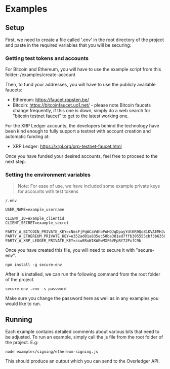 # Examples

## Setup

First, we need to create a file called '.env' in the root directory of the project and paste in the required variables that you will be securing:

### Getting test tokens and accounts

For Bitcoin and Ethereum, you will have to use the example script from this folder: /examples/create-account

Then, to fund your addresses, you will have to use the publicly available faucets:
- Ethereum: https://faucet.ropsten.be/
- Bitcoin: https://bitcoinfaucet.uo1.net/ - please note Bitcoin faucets change frequently, if this one is down, simply do a web search for "bitcoin testnet faucet" to get to the latest working one.

For the XRP Ledger accounts, the developers behind the technology have been kind enough to fully support a testnet with account creation and automatic funding at:
- XRP Ledger: https://xrpl.org/xrp-testnet-faucet.html

Once you have funded your desired accounts, feel free to proceed to the next step.

### Setting the environment variables

>Note: For ease of use, we have included some example private keys for accounts with test tokens

`/.env`
```
USER_NAME=example_username

CLIENT_ID=example_clientid
CLIENT_SECRET=example_secret

PARTY_A_BITCOIN_PRIVATE_KEY=cNmsFjPqWCaVdhbPoHQJqDpayYdtKR9Qo81KVAEMHJwmgRVJZjDu
PARTY_A_ETHEREUM_PRIVATE_KEY=e352ad01a835ec50ba301ed7ffb305555cbf3b635082af140b3864f8e3e443d3
PARTY_A_XRP_LEDGER_PRIVATE_KEY=sswERuW1KWEwMXF6VFpRY72PxfC9b
```

Once you have created this file, you will need to secure it with "secure-env".

```
npm install -g secure-env
```

After it is installed, we can run the following command from the root folder of the project.

```
secure-env .env -s password
```

Make sure you change the password here as well as in any examples you would like to run.

## Running

Each example contains detailed comments about various bits that need to be adjusted. To run an example, simply call the js file from the root folder of the project.
E.g:
```
node examples/signing/ethereum-signing.js
```

This should produce an output which you can send to the Overledger API.